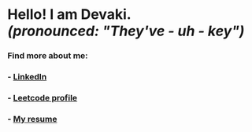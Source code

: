 ﻿# Hello! I am Devaki. <br/>*(pronounced: "They've - uh - key")*

### Find more about me:
### - [LinkedIn](https://www.linkedin.com/in/devaki-v-devi-69629b154) <br>
### - [Leetcode profile](https://leetcode.com/u/devaki19/) <br>
### - [My resume](https://drive.google.com/file/d/1YyWOdqo9DQBUhYCRXRBv7qGzT56K_tcE/view?usp=sharing) <br>
 
